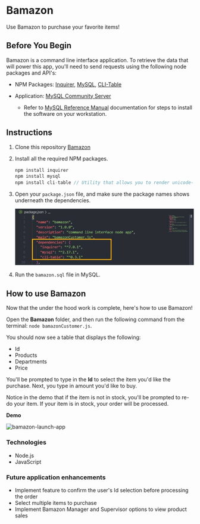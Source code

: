 # Bamazon
Use Bamazon to purchase your favorite items!

## Before You Begin
Bamazon is a command line interface application. To retrieve the data that will power this app, you'll need to send requests using the following node packages and API's:

* NPM Packages: [Inquirer](https://www.npmjs.com/package/inquirer), [MySQL](https://www.npmjs.com/package/mysql), [CLI-Table](https://www.npmjs.com/package/cli-table)

* Application: [MySQL Community Server](https://dev.mysql.com/downloads/mysql/)

    * Refer to [MySQL Reference Manual](https://dev.mysql.com/doc/refman/8.0/en/installing.html) documentation for steps to install the software on your workstation.

## Instructions

1. Clone this repository [Bamazon](https://github.com/adotmorrall/Bamazon.git)

2. Install all the required NPM packages.

    ```js
    npm install inquirer
    npm install mysql
    npm install cli-table // Utility that allows you to render unicode-aided tables on the command line from your node.js scripts.
    ```
3. Open your ```package.json``` file, and make sure the package names shows underneath the dependencies.

    ![bamazon-package-json](assets/dependecies.jpg)

4. Run the ```bamazon.sql``` file in MySQL.

## How to use Bamazon

Now that the under the hood work is complete, here's how to use Bamazon!

Open the **Bamazon** folder, and then run the following command from the terminal: `node bamazonCustomer.js`.

You should now see a table that displays the following:

- Id
- Products
- Departments
- Price

You'll be prompted to type in the **Id** to select the item you'd like the purchase. Next, you type in amount you'd like to buy.

Notice in the demo that if the item is not in stock, you'll be prompted to re-do your item. If your item is in stock, your order will be processed.

**Demo**

![bamazon-launch-app]()

### Technologies

* Node.js
* JavaScript

### Future application enhancements

* Implement feature to confirm the user's Id selection before processing the order
* Select multiple items to purchase
* Implement Bamazon Manager and Supervisor options to view product sales